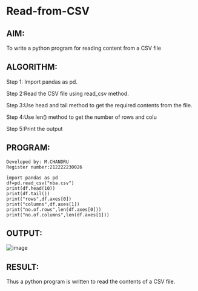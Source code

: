 # Read-from-CSV

## AIM:
To write a python program for reading content from a CSV file
## ALGORITHM:
Step 1: Import pandas as pd.

Step 2:Read the CSV file using read_csv method.

Step 3:Use head and tail method to get the required contents from the file.

Step 4:Use len() method to get the number of rows and colu

Step 5:Print the output

## PROGRAM:
```
Developed by: M.CHANDRU
Register number:212222230026

import pandas as pd
df=pd.read_csv("nba.csv")
print(df.head(10))
print(df.tail())
print("rows",df.axes[0])
print("columns",df.axes[1])
print("no.of.rows",len(df.axes[0]))
print("no.of.columns",len(df.axes[1]))  
```
## OUTPUT:
![image](https://github.com/chandrumathiyazhagan/Read-from-CSV/assets/119393023/2f99dc7a-3f0f-4ca3-a952-cc73f3f63b6f)

## RESULT:
Thus a python program is written to read the contents of a CSV file.
